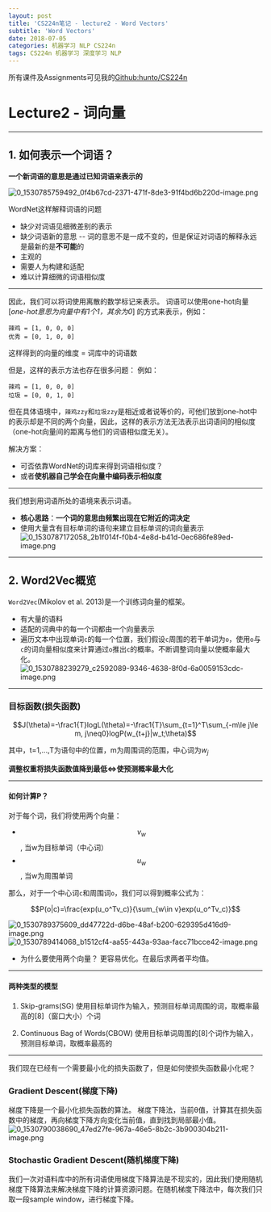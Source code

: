 ```yaml
---
layout: post
title: 'CS224n笔记 - lecture2 - Word Vectors'
subtitle: 'Word Vectors'
date: 2018-07-05
categories: 机器学习 NLP CS224n
tags: CS224n 机器学习 深度学习 NLP
---
```


所有课件及Assignments可见我的[Github:hunto/CS224n](https://github.com/hunto/CS224n)

# Lecture2 - 词向量

---
## 1. 如何表示一个词语？
**一个新词语的意思是通过已知词语来表示的**

![0_1530785759492_0f4b67cd-2371-471f-8de3-91f4bd6b220d-image.png](http://bbs.dian.org.cn/assets/uploads/files/1530785760265-0f4b67cd-2371-471f-8de3-91f4bd6b220d-image.png) 

WordNet这样解释词语的问题
* 缺少对词语见细微差别的表示
* 缺少词语新的意思 -- 词的意思不是一成不变的，但是保证对词语的解释永远是最新的是**不可能**的
* 主观的
* 需要人为构建和适配
* 难以计算细微的词语相似度

---
因此，我们可以将词使用离散的数学标记来表示。
词语可以使用one-hot向量 [*one-hot意思为向量中有1个1，其余为0*] 的方式来表示，例如：
```
辣鸡 = [1, 0, 0, 0]
优秀 = [0, 1, 0, 0]
```
这样得到的向量的维度 = 词库中的词语数

但是，这样的表示方法也存在很多问题：
例如：
```
辣鸡 = [1, 0, 0, 0]
垃圾 = [0, 0, 1, 0]
```
但在具体语境中，`辣鸡zzy`和`垃圾zzy`是相近或者说等价的，可他们放到one-hot中的表示却是不同的两个向量，因此，这样的表示方法无法表示出词语间的相似度（one-hot向量间的距离与他们的词语相似度无关）。

解决方案：
* 可否依靠WordNet的词库来得到词语相似度？
* 或者**使机器自己学会在向量中编码表示相似度**

---
我们想到用词语所处的语境来表示词语。
* **核心思路**：**一个词的意思由频繁出现在它附近的词决定**
* 使用大量含有目标单词的语句来建立目标单词的词向量表示
![0_1530787172058_2b1f014f-f0b4-4e8d-b41d-0ec686fe89ed-image.png](http://bbs.dian.org.cn/assets/uploads/files/1530787172411-2b1f014f-f0b4-4e8d-b41d-0ec686fe89ed-image.png) 

---
## 2. Word2Vec概览
`Word2Vec`(Mikolov et al. 2013)是一个训练词向量的框架。

* 有大量的语料
* 适配的词典中的每一个词都由一个向量表示
* 遍历文本中出现单词`c`的每一个位置，我们假设`c`周围的若干单词为`o`，使用`o`与`c`的词向量相似度来计算通过`o`推出`c`的概率。不断调整词向量以使概率最大化。
![0_1530788239279_c2592089-9346-4638-8f0d-6a0059153cdc-image.png](http://bbs.dian.org.cn/assets/uploads/files/1530788239704-c2592089-9346-4638-8f0d-6a0059153cdc-image.png) 

---
### 目标函数(损失函数)

$$J(\theta)=-\frac1{T}logL(\theta)=-\frac1{T}\sum_{t=1}^T\sum_{-m\le j\le m, j\neq0}logP(w_{t+j}|w_t;\theta)$$

其中，t=1,...,T为语句中的位置，m为周围词的范围，中心词为$w_j$

**调整权重将损失函数值降到最低<=>使预测概率最大化**

---
#### 如何计算P？
对于每个词，我们将使用两个向量：
* $$v_w$$, 当w为目标单词（中心词）
* $$u_w$$, 当w为周围单词

那么，对于一个中心词`c`和周围词`o`，我们可以得到概率公式为：

$$P(o|c)=\frac{exp(u_o^Tv_c)}{\sum_{w\in v}exp(u_o^Tv_c)}$$

![0_1530789375609_dd47722d-d6be-48af-b200-629395d416d9-image.png](http://bbs.dian.org.cn/assets/uploads/files/1530789377486-dd47722d-d6be-48af-b200-629395d416d9-image.png) 
![0_1530789414068_b1512cf4-aa55-443a-93aa-facc71bcce42-image.png](http://bbs.dian.org.cn/assets/uploads/files/1530789414483-b1512cf4-aa55-443a-93aa-facc71bcce42-image.png)

* 为什么要使用两个向量？
更容易优化。在最后求两者平均值。

---
#### 两种类型的模型
1. Skip-grams(SG)
使用目标单词作为输入，预测目标单词周围的词，取概率最高的[8]（窗口大小）个词

2. Continuous Bag of Words(CBOW)
使用目标单词周围的[8]个词作为输入，预测目标单词，取概率最高的

---
我们现在已经有一个需要最小化的损失函数了，但是如何使损失函数最小化呢？
### Gradient Descent(梯度下降)
梯度下降是一个最小化损失函数的算法。
梯度下降法，当前θ值，计算其在损失函数中的梯度，再向梯度下降方向变化当前值，直到找到局部最小值。
![0_1530790038690_47ed27fe-967a-46e5-8b2c-3b900304b211-image.png](http://bbs.dian.org.cn/assets/uploads/files/1530790039379-47ed27fe-967a-46e5-8b2c-3b900304b211-image.png) 

### Stochastic Gradient Descent(随机梯度下降)
我们一次对语料库中的所有词语使用梯度下降算法是不现实的，因此我们使用随机梯度下降算法来解决梯度下降的计算资源问题。在随机梯度下降法中，每次我们只取一段sample window，进行梯度下降。